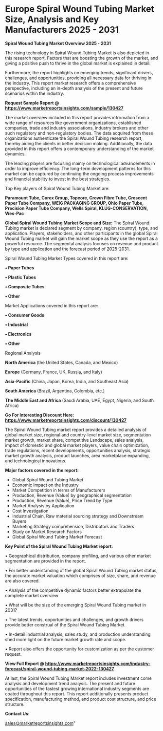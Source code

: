 # Europe Spiral Wound Tubing Market Size, Analysis and Key Manufacturers 2025 - 2031

<Strong> Spiral Wound Tubing Market Overview 2025 - 2031</strong>

The rising technology in Spiral Wound Tubing Market is also depicted in this research report. Factors that are boosting the growth of the market, and giving a positive push to thrive in the global market is explained in detail.

Furthermore, the report highlights on emerging trends, significant drivers, challenges, and opportunities, providing all necessary data for thriving in the industry. This report market research offers a comprehensive perspective, including an in-depth analysis of the present and future scenarios within the industry.

<strong>Request Sample Report @ <a href=https://www.marketreportsinsights.com/sample/130427>https://www.marketreportsinsights.com/sample/130427</a></strong>

The market overview included in this report provides information from a wide range of resources like government organizations, established companies, trade and industry associations, industry brokers and other such regulatory and non-regulatory bodies. The data acquired from these organizations authenticate the Spiral Wound Tubing research report, thereby aiding the clients in better decision making. Additionally, the data provided in this report offers a contemporary understanding of the market dynamics.

The leading players are focusing mainly on technological advancements in order to improve efficiency. The long-term development patterns for this market can be captured by continuing the ongoing process improvements and financial stability to invest in the best strategies.

Top Key players of Spiral Wound Tubing Market are:

<strong>Paramount Tube, Corex Group, Topcore, Crown Fibre Tube, Crescent Paper Tube Company, WEIG PACKAGING GROUP, Ohio Paper Tube, Precision Paper Tube Company, Wells Spiral, KLUG-CONSERVATION, Wes-Pac</strong>

<strong><b>Global Spiral Wound Tubing Market Scope and Size:</b></strong>
The Spiral Wound Tubing market is declared segment by company, region (country), type, and application. Players, stakeholders, and other participants in the global Spiral Wound Tubing market will gain the market scope as they use the report as a powerful resource. The segmental analysis focuses on revenue and product by type and application and the forecast period of 2025-2031.

Spiral Wound Tubing Market Types covered in this report are:

<strong>• Paper Tubes

• Plastic Tubes

• Composite Tubes

• Other</strong>

Market Applications covered in this report are:

<strong>• Consumer Goods

• Industrial

• Electronics

• Other</strong> 

Regional Analysis

<strong>North America</strong> (the United States, Canada, and Mexico)

<strong>Europe</strong> (Germany, France, UK, Russia, and Italy)

<strong>Asia-Pacific</strong> (China, Japan, Korea, India, and Southeast Asia)

<strong>South America</strong> (Brazil, Argentina, Colombia, etc.)

<strong>The Middle East and Africa</strong> (Saudi Arabia, UAE, Egypt, Nigeria, and South Africa)

<strong>Go For Interesting Discount Here: <a href=https://www.marketreportsinsights.com/discount/130427>https://www.marketreportsinsights.com/discount/130427</a></strong>

The Spiral Wound Tubing market report provides a detailed analysis of global market size, regional and country-level market size, segmentation market growth, market share, competitive Landscape, sales analysis, impact of domestic and global market players, value chain optimization, trade regulations, recent developments, opportunities analysis, strategic market growth analysis, product launches, area marketplace expanding, and technological innovations.

<strong><b>Major factors covered in the report:</b></strong>
<ul>
  <li>Global Spiral Wound Tubing Market </li>
  <li>Economic Impact on the Industry</li>
  <li>Market Competition in terms of Manufacturers</li>
  <li>Production, Revenue (Value) by geographical segmentation</li>
  <li>Production, Revenue (Value), Price Trend by Type</li>
  <li>Market Analysis by Application</li>
  <li>Cost Investigation</li>
  <li>Industrial Chain, Raw material sourcing strategy and Downstream Buyers</li>
  <li>Marketing Strategy comprehension, Distributors and Traders</li>
  <li>Study on Market Research Factors</li>
  <li>Global Spiral Wound Tubing Market Forecast</li>
</ul>

<strong><b>Key Point of the Spiral Wound Tubing Market report:</b></strong>

• Geographical distribution, company profiling, and various other market segmentation are provided in the report.

• For better understanding of the global Spiral Wound Tubing market status, the accurate market valuation which comprises of size, share, and revenue are also covered.

• Analysis of the competitive dynamic factors better extrapolate the complete market overview

• What will be the size of the emerging Spiral Wound Tubing market in 2031?

• The latest trends, opportunities and challenges, and growth drivers provide better construal of the Spiral Wound Tubing Market.

• In-detail industrial analysis, sales study, and production understanding shed more light on the future market growth rate and scope.

• Report also offers the opportunity for customization as per the customer request.

<strong><b>View Full Report @ <a href=https://www.marketreportsinsights.com/industry-forecast/spiral-wound-tubing-market-2022-130427>https://www.marketreportsinsights.com/industry-forecast/spiral-wound-tubing-market-2022-130427</a></b></strong>


At last, the Spiral Wound Tubing Market report includes investment come analysis and development trend analysis. The present and future opportunities of the fastest growing international industry segments are coated throughout this report. This report additionally presents product specification, manufacturing method, and product cost structure, and price structure.

<strong>Contact Us:</strong>

sales@marketreportsinsights.com"
